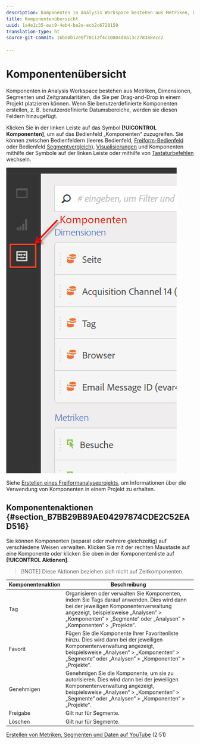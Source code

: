 ```yaml
---
description: Komponenten in Analysis Workspace bestehen aus Metriken, Dimensionen, Segmenten und Zeitgranularitäten, die Sie per Drag-and-Drop in einem Projekt platzieren können. Wenn Sie benutzerdefinierte Komponenten erstellen, z. B. benutzerdefinierte Datumsbereiche, werden sie diesen Feldern hinzugefügt.
title: Komponentenübersicht
uuid: 1a4e1c35-eac9-4eb4-be2e-ecb2c6728150
translation-type: ht
source-git-commit: 16ba0b12e0f70112f4c10804d0a13c278388ecc2

---
```



# Komponentenübersicht

Komponenten in Analysis Workspace bestehen aus Metriken, Dimensionen, Segmenten und Zeitgranularitäten, die Sie per Drag-and-Drop in einem Projekt platzieren können. Wenn Sie benutzerdefinierte Komponenten erstellen, z. B. benutzerdefinierte Datumsbereiche, werden sie diesen Feldern hinzugefügt.

Klicken Sie in der linken Leiste auf das Symbol **[!UICONTROL Komponenten]**, um auf das Bedienfeld „Komponenten“ zuzugreifen. Sie können zwischen Bedienfeldern (leeres Bedienfeld, [Freiform-Bedienfeld](/help/analyze/analysis-workspace/visualizations/freeform-table.md) oder Bedienfeld [Segmentvergleich](/help/analyze/analysis-workspace/c-panels/c-segment-comparison/segment-comparison.md)), [Visualisierungen](/help/analyze/analysis-workspace/visualizations/freeform-analysis-visualizations.md) und Komponenten mithilfe der Symbole auf der linken Leiste oder mithilfe von [Tastaturbefehlen](/help/analyze/analysis-workspace/build-workspace-project/fa-shortcut-keys.md) wechseln.

![](assets/components.png)

Siehe [Erstellen eines Freiformanalyseprojekts](/help/analyze/analysis-workspace/build-workspace-project/t-freeform-project.md), um Informationen über die Verwendung von Komponenten in einem Projekt zu erhalten.

## Komponentenaktionen {#section_B7BB29B89AE04297874CDE2C52EAD516}

Sie können Komponenten (separat oder mehrere gleichzeitig) auf verschiedene Weisen verwalten. Klicken Sie mit der rechten Maustaste auf eine Komponente oder klicken Sie oben in der Komponentenliste auf **[!UICONTROL Aktionen]**.

> [!NOTE] Diese Aktionen beziehen sich nicht auf Zeitkomponenten.

| Komponentenaktion | Beschreibung |
|--- |--- |
| Tag | Organisieren oder verwalten Sie Komponenten, indem Sie Tags darauf anwenden. Dies wird dann bei der jeweiligen Komponentenverwaltung angezeigt, beispielsweise „Analysen“ &gt; „Komponenten“ &gt; „Segmente“ oder „Analysen“ &gt; „Komponenten“ &gt; „Projekte“. |
| Favorit | Fügen Sie die Komponente Ihrer Favoritenliste hinzu. Dies wird dann bei der jeweiligen Komponentenverwaltung angezeigt, beispielsweise „Analysen“ &gt; „Komponenten“ &gt; „Segmente“ oder „Analysen“ &gt; „Komponenten“ &gt; „Projekte“. |
| Genehmigen | Genehmigen Sie die Komponente, um sie zu autorisieren. Dies wird dann bei der jeweiligen Komponentenverwaltung angezeigt, beispielsweise „Analysen“ &gt; „Komponenten“ &gt; „Segmente“ oder „Analysen“ &gt; „Komponenten“ &gt; „Projekte“. |
| Freigabe | Gilt nur für Segmente. |
| Löschen | Gilt nur für Segmente. |

[Erstellen von Metriken, Segmenten und Daten auf YouTube](https://www.youtube.com/watch?v=XXJuNAte8E8&amp;index=25&amp;list=PL2tCx83mn7GuNnQdYGOtlyCu0V5mEZ8sS) (2:51)
